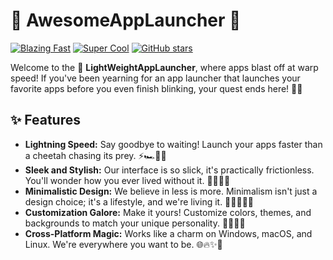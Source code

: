 # 🚀 AwesomeAppLauncher 🚀

[![Blazing Fast](https://img.shields.io/badge/speed-blazing%20fast-red.svg)](https://github.com/ZeilingerAlexander/LightWeightAppLauncher)
[![Super Cool](https://img.shields.io/badge/coolness-over%209000-blue.svg)](https://github.com/ZeilingerAlexander/LightWeightAppLauncher)
[![GitHub stars](https://img.shields.io/github/stars/yourusername/AwesomeAppLauncher.svg)](https://github.com/ZeilingerAlexander/LightWeightAppLauncher/stargazers)

Welcome to the 🚀 **LightWeightAppLauncher**, where apps blast off at warp speed! If you've been yearning for an app launcher that launches your favorite apps before you even finish blinking, your quest ends here! 🌌✨

## ✨ Features

- **Lightning Speed:** Say goodbye to waiting! Launch your apps faster than a cheetah chasing its prey. ⚡🏎️💨🚀
- **Sleek and Stylish:** Our interface is so slick, it's practically frictionless. You'll wonder how you ever lived without it. 💎😎✨🌟
- **Minimalistic Design:** We believe in less is more. Minimalism isn't just a design choice; it's a lifestyle, and we're living it. 🌈🧘‍♂️💫🌟
- **Customization Galore:** Make it yours! Customize colors, themes, and backgrounds to match your unique personality. 🎨🤩✨🌟
- **Cross-Platform Magic:** Works like a charm on Windows, macOS, and Linux. We're everywhere you want to be. 🌐🔥✨🚀
